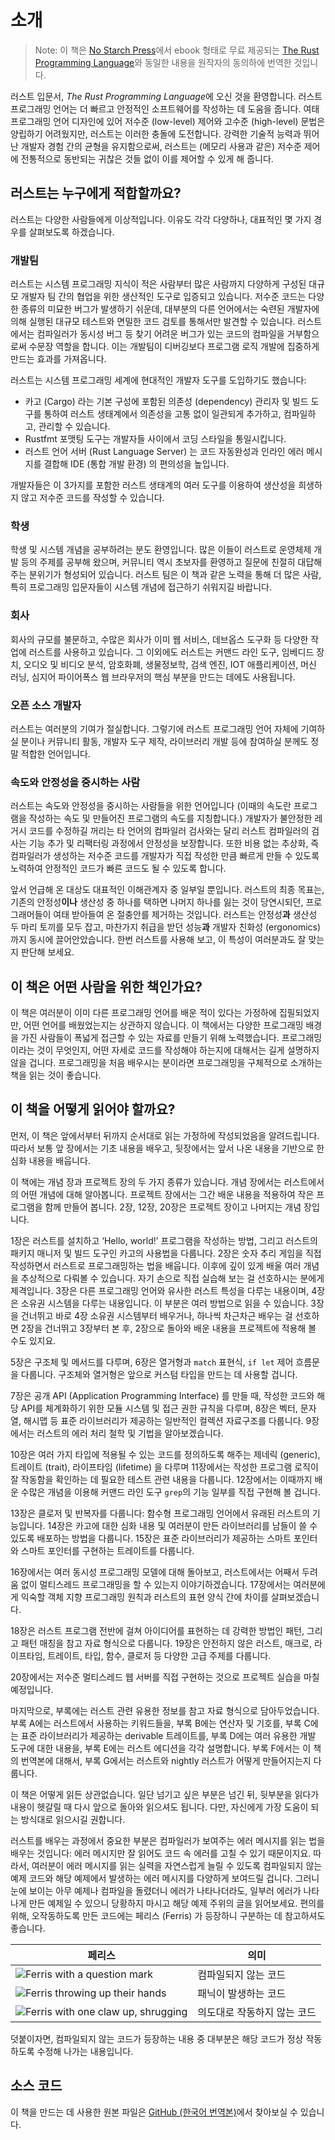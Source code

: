 # 소개

> Note: 이 책은 [No Starch Press][nsp]에서 ebook 형태로
> 무료 제공되는 [The Rust Programming Language][nsprust]와
> 동일한 내용을 원작자의 동의하에 번역한 것입니다.

[nsprust]: https://nostarch.com/rust-programming-language-2nd-edition
[nsp]: https://nostarch.com/

러스트 입문서, *The Rust Programming Language*에 오신 것을 환영합니다.
러스트 프로그래밍 언어는 더 빠르고 안정적인 소프트웨어를 작성하는 데 도움을
줍니다. 여태 프로그래밍 언어 디자인에 있어 저수준 (low-level) 제어와 고수준
(high-level) 문법은 양립하기 어려웠지만, 러스트는 이러한 충돌에 도전합니다.
강력한 기술적 능력과 뛰어난 개발자 경험 간의 균형을 유지함으로써, 러스트는
(메모리 사용과 같은) 저수준 제어에 전통적으로 동반되는 귀찮은 것들
없이 이를 제어할 수 있게 해 줍니다.

## 러스트는 누구에게 적합할까요?

러스트는 다양한 사람들에게 이상적입니다. 이유도 각각 다양하나,
대표적인 몇 가지 경우를 살펴보도록 하겠습니다.

### 개발팀

러스트는 시스템 프로그래밍 지식이 적은 사람부터 많은 사람까지 다양하게
구성된 대규모 개발자 팀 간의 협업을 위한 생산적인 도구로 입증되고
있습니다. 저수준 코드는 다양한 종류의 미묘한 버그가 발생하기 쉬운데,
대부분의 다른 언어에서는 숙련된 개발자에 의해 실행된 대규모 테스트와
면밀한 코드 검토를 통해서만 발견할 수 있습니다. 러스트에서는 컴파일러가
동시성 버그 등 찾기 어려운 버그가 있는 코드의 컴파일을 거부함으로써
수문장 역할을 합니다. 이는 개발팀이 디버깅보다 프로그램 로직 개발에
집중하게 만드는 효과를 가져옵니다.

러스트는 시스템 프로그래밍 세계에 현대적인 개발자 도구를 도입하기도 했습니다:

* 카고 (Cargo) 라는 기본 구성에 포함된 의존성 (dependency) 관리자 및 빌드
  도구를 통하여 러스트 생태계에서 의존성을 고통 없이 일관되게 추가하고,
  컴파일하고, 관리할 수 있습니다.
* Rustfmt 포맷팅 도구는 개발자들 사이에서 코딩 스타일을
  통일시킵니다.
* 러스트 언어 서버 (Rust Language Server) 는 코드 자동완성과
  인라인 에러 메시지를 결합해 IDE (통합 개발 환경) 의 편의성을 높입니다.

개발자들은 이 3가지를 포함한 러스트 생태계의 여러 도구를 이용하여
생산성을 희생하지 않고 저수준 코드를 작성할 수 있습니다.

### 학생

학생 및 시스템 개념을 공부하려는 분도 환영입니다.
많은 이들이 러스트로 운영체제 개발 등의 주제를 공부해 왔으며,
커뮤니티 역시 초보자를 환영하고 질문에 친절히 대답해 주는
분위기가 형성되어 있습니다. 러스트 팀은 이 책과 같은 노력을 통해
더 많은 사람, 특히 프로그래밍 입문자들이 시스템 개념에 접근하기
쉬워지길 바랍니다.

### 회사

회사의 규모를 불문하고, 수많은 회사가 이미 웹 서비스,
데브옵스 도구화 등 다양한 작업에 러스트를 사용하고 있습니다.
그 이외에도 러스트는 커맨드 라인 도구, 임베디드 장치, 오디오 및 비디오 분석,
암호화폐, 생물정보학, 검색 엔진, IOT 애플리케이션, 머신 러닝,
심지어 파이어폭스 웹 브라우저의 핵심 부분을 만드는 데에도 사용됩니다.

### 오픈 소스 개발자

러스트는 여러분의 기여가 절실합니다.
그렇기에 러스트 프로그래밍 언어 자체에 기여하실 분이나 커뮤니티 활동,
개발자 도구 제작, 라이브러리 개발 등에 참여하실 분께도 정말 적합한 언어입니다.

### 속도와 안정성을 중시하는 사람

러스트는 속도와 안정성을 중시하는 사람들을 위한 언어입니다
(이때의 속도란 프로그램을 작성하는 속도 및 만들어진 프로그램의
속도를 지칭합니다.) 개발자가 불안정한 레거시 코드를 수정하길 꺼리는
타 언어의 컴파일러 검사와는 달리 러스트 컴파일러의 검사는
기능 추가 및 리팩터링 과정에서 안정성을 보장합니다.
또한 비용 없는 추상화, 즉 컴파일러가 생성하는 저수준 코드를
개발자가 직접 작성한 만큼 빠르게 만들 수 있도록 노력하여
안정적인 코드가 빠른 코드도 될 수 있도록 합니다.

앞서 언급해 온 대상도 대표적인 이해관계자 중 일부일 뿐입니다. 러스트의 최종 목표는,
기존의 안정성**이나** 생산성 중 하나를 택하면 나머지 하나를 잃는 것이 당연시되던, 프로그래머들이
여태 받아들여 온 절충안를 제거하는 것입니다. 러스트는 안정성**과**  생산성 두 마리 토끼를 모두 잡고,
마찬가지 취급을 받던 성능**과** 개발자 친화성 (ergonomics) 까지 동시에 끌어안았습니다.
한번 러스트를 사용해 보고, 이 특성이 여러분과도 잘 맞는지 판단해 보세요.

## 이 책은 어떤 사람을 위한 책인가요?

이 책은 여러분이 이미 다른 프로그래밍 언어를 배운 적이 있다는 가정하에
집필되었지만, 어떤 언어를 배웠었는지는 상관하지 않습니다. 이 책에서는 다양한
프로그래밍 배경을 가진 사람들이 폭넓게 접근할 수 있는 자료를 만들기 위해
노력했습니다. 프로그래밍이라는 것이 무엇인지, 어떤 자세로 코드를 작성해야
하는지에 대해서는 길게 설명하지 않을 겁니다. 프로그래밍을 처음 배우시는 분이라면
프로그래밍을 구체적으로 소개하는 책을 읽는 것이 좋습니다.

## 이 책을 어떻게 읽어야 할까요?

먼저, 이 책은 앞에서부터 뒤까지 순서대로
읽는 가정하에 작성되었음을 알려드립니다.
따라서 보통 앞 장에서는 기초 내용을 배우고,
뒷장에서는 앞서 나온 내용을 기반으로 한 심화 내용을 배웁니다.

이 책에는 개념 장과 프로젝트 장의 두 가지 종류가 있습니다. 개념
장에서는 러스트에서의 어떤 개념에 대해 알아봅니다. 프로젝트 장에서는
그간 배운 내용을 적용하여 작은 프로그램을 함께 만들어 봅니다. 2장,
12장, 20장은 프로젝트 장이고 나머지는 개념 장입니다.

1장은 러스트를 설치하고 ‘Hello, world!’ 프로그램을 작성하는 방법,
그리고 러스트의 패키지 매니저 및 빌드 도구인 카고의 사용법을 다룹니다.
2장은 숫자 추리 게임을 직접 작성하면서 러스트로 프로그래밍하는 법을 배웁니다.
이후에 깊이 있게 배울 여러 개념을 추상적으로 다뤄볼 수 있습니다.
자기 손으로 직접 실습해 보는 걸 선호하시는 분에게 제격입니다.
3장은 다른 프로그래밍 언어와 유사한 러스트 특성을 다루는 내용이며,
4장은 소유권 시스템을 다루는 내용입니다.
이 부분은 여러 방법으로 읽을 수 있습니다.
3장을 건너뛰고 바로 4장 소유권 시스템부터 배우거나,
하나씩 차근차근 배우는 걸 선호하면 2장을 건너뛰고 3장부터 본 후,
2장으로 돌아와 배운 내용을 프로젝트에 적용해 볼 수도 있지요.

5장은 구조체 및 메서드를 다루며,
6장은 열거형과 `match` 표현식, `if let` 제어 흐름문을 다룹니다.
구조체와 열거형은 앞으로 커스텀 타입을 만드는 데 사용할 겁니다.

7장은 공개 API (Application Programming Interface) 를 만들 때,
작성한 코드와 해당 API를 체계화하기 위한 모듈 시스템 및 접근 권한 규칙을 다루며,
8장은 벡터, 문자열, 해시맵 등 표준 라이브러리가
제공하는 일반적인 컬렉션 자료구조를 다룹니다.
9장에서는 러스트의 에러 처리 철학 및 기법을 알아보겠습니다.

10장은 여러 가지 타입에 적용될 수 있는 코드를 정의하도록 해주는
제네릭 (generic), 트레이트 (trait), 라이프타임 (lifetime) 을 다루며
11장에서는 작성한 프로그램 로직이 잘 작동함을
확인하는 데 필요한 테스트 관련 내용을 다룹니다.
12장에서는 이때까지 배운 수많은 개념을 이용해
커맨드 라인 도구 `grep`의 기능 일부를
직접 구현해 볼 겁니다.

13장은 클로저 및 반복자를 다룹니다: 함수형 프로그래밍 언어에서 유래된
러스트의 기능입니다. 14장은 카고에 대한 심화 내용 및 여러분이 만든
라이브러리를 남들이 쓸 수 있도록 배포하는 방법을 다룹니다.
15장은 표준 라이브러리가 제공하는 스마트 포인터와
스마트 포인터를 구현하는 트레이트를 다룹니다.

16장에서는 여러 동시성 프로그래밍 모델에 대해 돌아보고, 러스트에서는
어째서 두려움 없이 멀티스레드 프로그래밍을 할 수 있는지 이야기하겠습니다.
17장에서는 여러분에게 익숙할 객체 지향 프로그래밍 원칙과
러스트의 표현 양식 간에 차이를 살펴보겠습니다.

18장은 러스트 프로그램 전반에 걸쳐 아이디어를 표현하는 데 강력한
방법인 패턴, 그리고 패턴 매칭을 참고 자료 형식으로 다룹니다.
19장은 안전하지 않은 러스트, 매크로, 라이프타임, 트레이트, 타입, 함수,
클로저 등 다양한 고급 주제를 다룹니다.

20장에서는 저수준 멀티스레드 웹 서버를 직접 구현하는 것으로
프로젝트 실습을 마칠 예정입니다.

마지막으로, 부록에는 러스트 관련 유용한 정보를 참고 자료
형식으로 담아두었습니다. 부록 A에는 러스트에서 사용하는 키워드들을,
부록 B에는 연산자 및 기호를, 부록 C에는 표준 라이브러리가
제공하는 derivable 트레이트를, 부록 D에는 여러 유용한 개발 도구에 대한 내용을,
부록 E에는 러스트 에디션을 각각 설명합니다. 부록 F에서는
이 책의 번역본에 대해서, 부록 G에서는 러스트와 nightly 러스트가
어떻게 만들어지는지 다룹니다.

이 책은 어떻게 읽든 상관없습니다. 일단 넘기고 싶은 부분은 넘긴 뒤,
뒷부분을 읽다가 내용이 헷갈릴 때 다시 앞으로 돌아와 읽으셔도 됩니다.
다만, 자신에게 가장 도움이 되는 방식대로 읽으시길 권합니다.

<span id="ferris"></span>

러스트를 배우는 과정에서 중요한 부분은 컴파일러가 보여주는 에러 메시지를 읽는 법을
배우는 것입니다: 에러 메시지만 잘 읽어도 코드 속 에러를 고칠 수 있기 때문이지요.
따라서, 여러분이 에러 메시지를 읽는 실력을 자연스럽게 늘릴 수 있도록 컴파일되지
않는 예제 코드와 해당 예제에서 발생하는 에러 메시지를 다양하게 보여드릴 겁니다.
그러니 눈에 보이는 아무 예제나 컴파일을 돌렸더니 에러가 나타나더라도,
일부러 에러가 나타나게 만든 예제일 수 있으니 당황하지 마시고 해당 예제 주위의 글을 읽어보세요.
편의를 위해, 오작동하도록 만든 코드에는 페리스 (Ferris) 가 등장하니 구분하는 데 참고하셔도 좋습니다.

| 페리스                                                                                                           | 의미                                          |
|------------------------------------------------------------------------------------------------------------------|---------------------------|
| <img src="img/ferris/does_not_compile.svg" class="ferris-explain" alt="Ferris with a question mark"/>            | 컴파일되지 않는 코드        |
| <img src="img/ferris/panics.svg" class="ferris-explain" alt="Ferris throwing up their hands"/>                   | 패닉이 발생하는 코드        |
| <img src="img/ferris/not_desired_behavior.svg" class="ferris-explain" alt="Ferris with one claw up, shrugging"/> | 의도대로 작동하지 않는 코드 |

덧붙이자면, 컴파일되지 않는 코드가 등장하는 내용 중 대부분은
해당 코드가 정상 작동하도록 수정해 나가는 내용입니다.

## 소스 코드

이 책을 만드는 데 사용한 원본 파일은
[GitHub (한국어 번역본)][translated_book]에서 찾아보실 수 있습니다.

[translated_book]: https://github.com/rust-kr/doc.rust-kr.org/tree/master/src

